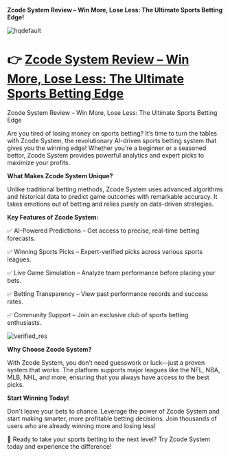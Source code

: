 **Zcode System Review – Win More, Lose Less: The Ultimate Sports Betting Edge!**

![hqdefault](https://github.com/user-attachments/assets/1be00c9a-fa13-412c-83e6-b5b23c5c1586)


# 👉 [Zcode System Review – Win More, Lose Less: The Ultimate Sports Betting Edge](https://57e1f9mjycmhrcajmjk6tqzke7.hop.clickbank.net)

Zcode System Review – Win More, Lose Less: The Ultimate Sports Betting Edge

Are you tired of losing money on sports betting? It’s time to turn the tables with Zcode System, the revolutionary AI-driven sports betting system that gives you the winning edge! Whether you're a beginner or a seasoned bettor, Zcode System provides powerful analytics and expert picks to maximize your profits.

**What Makes Zcode System Unique?**

Unlike traditional betting methods, Zcode System uses advanced algorithms and historical data to predict game outcomes with remarkable accuracy. It takes emotions out of betting and relies purely on data-driven strategies.

**Key Features of Zcode System:**

✅ AI-Powered Predictions – Get access to precise, real-time betting forecasts.

✅ Winning Sports Picks – Expert-verified picks across various sports leagues.

✅ Live Game Simulation – Analyze team performance before placing your bets.

✅ Betting Transparency – View past performance records and success rates.

✅ Community Support – Join an exclusive club of sports betting enthusiasts.

![verified_res](https://github.com/user-attachments/assets/a487fbad-aa23-4bc6-9c3f-48f142b1b855)


**Why Choose Zcode System?**

With Zcode System, you don’t need guesswork or luck—just a proven system that works. The platform supports major leagues like the NFL, NBA, MLB, NHL, and more, ensuring that you always have access to the best picks.

**Start Winning Today!**

Don't leave your bets to chance. Leverage the power of Zcode System and start making smarter, more profitable betting decisions. Join thousands of users who are already winning more and losing less!

🚀 Ready to take your sports betting to the next level? Try Zcode System today and experience the difference!


